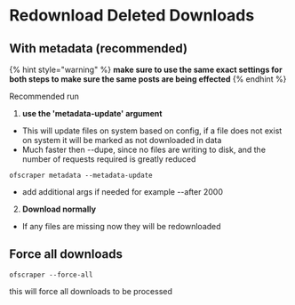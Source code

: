 # Redownload Deleted Downloads

## With metadata (recommended)

{% hint style="warning" %}
**make sure to use the same exact settings for both steps to make sure the same posts are being effected**
{% endhint %}

Recommended run&#x20;

1. **use the 'metadata-update' argument**

* This will update files on system based on config, if a file does not exist on system it will be marked as not downloaded in data
* Much faster then --dupe, since no files are writing to disk, and the number of requests required is greatly reduced

```
ofscraper metadata --metadata-update
```

* add additional args if needed for example --after 2000

2. **Download normally**

* If any files are missing now they will be redownloaded

## Force all downloads

```
ofscraper --force-all
```

this will force all downloads to be processed



